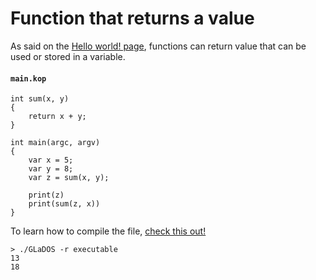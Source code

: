 # Function that returns a value

As said on the [Hello world! page](./hello_world.md), functions can return value that can be used or stored in a variable.

#### **`main.kop`**
```
int sum(x, y)
{
	return x + y;
}

int main(argc, argv)
{
	var x = 5;
	var y = 8;
	var z = sum(x, y);

	print(z)
	print(sum(z, x))
}
```

To learn how to compile the file, [check this out!](./compile_and_run.md)

```
> ./GLaDOS -r executable
13
18
```
